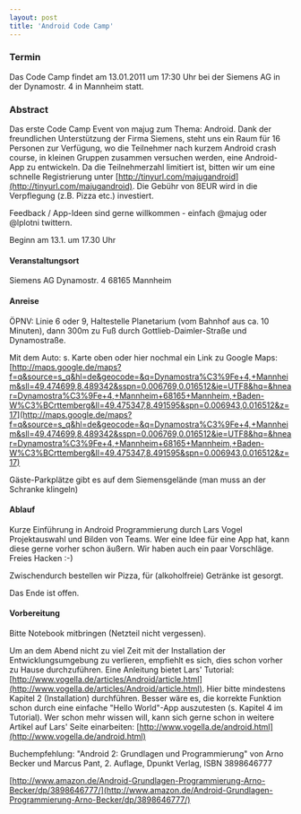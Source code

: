```yaml
---
layout: post
title: 'Android Code Camp'
---
```


### Termin

Das Code Camp findet am 13.01.2011 um 17:30 Uhr bei der Siemens AG in der Dynamostr. 4 in Mannheim statt.

### Abstract

Das erste Code Camp Event von majug zum Thema: Android.
Dank der freundlichen Unterstützung der Firma Siemens, steht uns ein Raum für 16 Personen zur Verfügung, wo die Teilnehmer nach kurzem Android crash course, in kleinen Gruppen zusammen versuchen werden, eine Android-App zu entwickeln. Da die Teilnehmerzahl limitiert ist, bitten wir um eine schnelle Registrierung unter [http://tinyurl.com/majugandroid](http://tinyurl.com/majugandroid). Die Gebühr von 8EUR wird in die Verpflegung (z.B. Pizza etc.) investiert.

Feedback / App-Ideen sind gerne willkommen  - einfach @majug oder @lplotni twittern.

Beginn am 13.1. um 17.30 Uhr

#### Veranstaltungsort

Siemens AG
Dynamostr. 4
68165 Mannheim

#### Anreise

ÖPNV: Linie 6 oder 9, Haltestelle Planetarium (vom Bahnhof aus ca. 10 Minuten), dann 300m zu Fuß durch Gottlieb-Daimler-Straße und Dynamostraße.

Mit dem Auto:
s. Karte oben oder hier nochmal ein Link zu Google Maps:
[http://maps.google.de/maps?f=q&source=s_q&hl=de&geocode=&q=Dynamostra%C3%9Fe+4,+Mannheim&sll=49.474699,8.489342&sspn=0.006769,0.016512&ie=UTF8&hq=&hnear=Dynamostra%C3%9Fe+4,+Mannheim+68165+Mannheim,+Baden-W%C3%BCrttemberg&ll=49.475347,8.491595&spn=0.006943,0.016512&z=17](http://maps.google.de/maps?f=q&source=s_q&hl=de&geocode=&q=Dynamostra%C3%9Fe+4,+Mannheim&sll=49.474699,8.489342&sspn=0.006769,0.016512&ie=UTF8&hq=&hnear=Dynamostra%C3%9Fe+4,+Mannheim+68165+Mannheim,+Baden-W%C3%BCrttemberg&ll=49.475347,8.491595&spn=0.006943,0.016512&z=17)

Gäste-Parkplätze gibt es auf dem Siemensgelände (man muss an der Schranke klingeln)

#### Ablauf

Kurze Einführung in Android Programmierung durch Lars Vogel
Projektauswahl und Bilden von Teams. Wer eine Idee für eine App hat, kann diese gerne vorher schon äußern. Wir haben auch ein paar Vorschläge.
Freies Hacken :-)

Zwischendurch bestellen wir Pizza, für (alkoholfreie) Getränke ist gesorgt.

Das Ende ist offen.

#### Vorbereitung

Bitte Notebook mitbringen (Netzteil nicht vergessen).

Um an dem Abend nicht zu viel Zeit mit der Installation der Entwicklungsumgebung zu verlieren, empfiehlt es sich, dies schon vorher zu Hause durchzuführen. Eine Anleitung bietet Lars' Tutorial: [http://www.vogella.de/articles/Android/article.html](http://www.vogella.de/articles/Android/article.html). Hier bitte mindestens Kapitel 2 (Installation) durchführen. Besser wäre es, die korrekte Funktion schon durch eine einfache "Hello World"-App auszutesten (s. Kapitel 4 im Tutorial). Wer schon mehr wissen will, kann sich gerne schon in weitere Artikel auf Lars' Seite einarbeiten: [http://www.vogella.de/android.html](http://www.vogella.de/android.html)

Buchempfehlung: "Android 2: Grundlagen und Programmierung" von Arno Becker und Marcus Pant, 2. Auflage, Dpunkt Verlag, ISBN 3898646777

[http://www.amazon.de/Android-Grundlagen-Programmierung-Arno-Becker/dp/3898646777/](http://www.amazon.de/Android-Grundlagen-Programmierung-Arno-Becker/dp/3898646777/)
